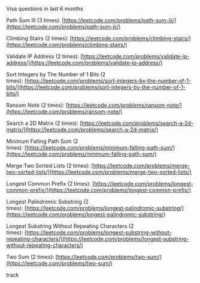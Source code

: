 
Visa questions in last 6 months

Path Sum III (3 times): [https://leetcode.com/problems/path-sum-iii/](https://leetcode.com/problems/path-sum-iii/)

Climbing Stairs (2 times): [https://leetcode.com/problems/climbing-stairs/](https://leetcode.com/problems/climbing-stairs/)

Validate IP Address (2 times): [https://leetcode.com/problems/validate-ip-address/](https://leetcode.com/problems/validate-ip-address/)

Sort Integers by The Number of 1 Bits (2 times): [https://leetcode.com/problems/sort-integers-by-the-number-of-1-bits/](https://leetcode.com/problems/sort-integers-by-the-number-of-1-bits/)

Ransom Note (2 times): [https://leetcode.com/problems/ransom-note/](https://leetcode.com/problems/ransom-note/)

Search a 2D Matrix (2 times): [https://leetcode.com/problems/search-a-2d-matrix/](https://leetcode.com/problems/search-a-2d-matrix/)

Minimum Falling Path Sum (2 times): [https://leetcode.com/problems/minimum-falling-path-sum/](https://leetcode.com/problems/minimum-falling-path-sum/)

Merge Two Sorted Lists (2 times): [https://leetcode.com/problems/merge-two-sorted-lists/](https://leetcode.com/problems/merge-two-sorted-lists/)

Longest Common Prefix (2 times): [https://leetcode.com/problems/longest-common-prefix/](https://leetcode.com/problems/longest-common-prefix/)

Longest Palindromic Substring (2 times): [https://leetcode.com/problems/longest-palindromic-substring/](https://leetcode.com/problems/longest-palindromic-substring/)

Longest Substring Without Repeating Characters (2 times): [https://leetcode.com/problems/longest-substring-without-repeating-characters/](https://leetcode.com/problems/longest-substring-without-repeating-characters/)

Two Sum (2 times): [https://leetcode.com/problems/two-sum/](https://leetcode.com/problems/two-sum/)

track